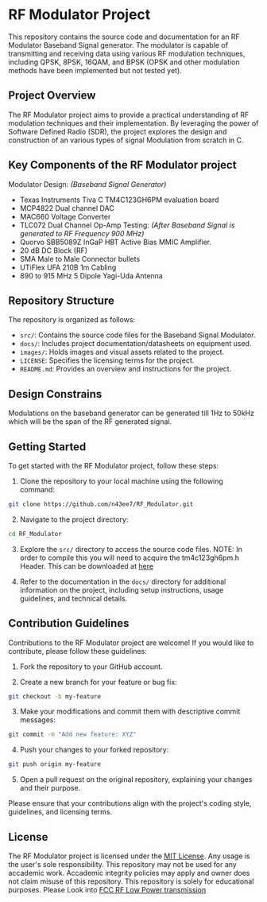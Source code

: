 # RF Modulator Project

This repository contains the source code and documentation for an RF Modulator Baseband Signal generator. The modulator is capable of transmitting and receiving data using various RF modulation techniques, including QPSK, 8PSK, 16QAM, and BPSK (OPSK and other modulation methods have been implemented but not tested yet).

## Project Overview

The RF Modulator project aims to provide a practical understanding of RF modulation techniques and their implementation. By leveraging the power of Software Defined Radio (SDR), the project explores the design and construction of an various types of signal Modulation from scratch in C.

## Key Components of the RF Modulator project
Modulator Design: _(Baseband Signal Generator)_
- Texas Instruments Tiva C TM4C123GH6PM evaluation board
- MCP4822 Dual channel DAC
- MAC660 Voltage Converter
- TLC072 Dual Channel Op-Amp
Testing: _(After Baseband Signal is generated to RF Frequency 900 MHz)_
- Quorvo SBB5089Z InGaP HBT Active Bias MMIC Amplifier.
- 20 dB DC Block (RF) 
- SMA Male to Male Connector bullets
- UTiFlex UFA 210B 1m Cabling
- 890 to 915 MHz 5 Dipole Yagi-Uda Antenna

## Repository Structure
The repository is organized as follows:

- `src/`: Contains the source code files for the Baseband Signal Modulator.
- `docs/`: Includes project documentation/datasheets on equipment used.
- `images/`: Holds images and visual assets related to the project.
- `LICENSE`: Specifies the licensing terms for the project.
- `README.md`: Provides an overview and instructions for the project.

## Design Constrains
Modulations on the baseband generator can be generated till 1Hz to 50kHz which will be the span of the RF generated signal.  
## Getting Started

To get started with the RF Modulator project, follow these steps:

1. Clone the repository to your local machine using the following command:

```bash
git clone https://github.com/n43ee7/RF_Modulator.git
```

2. Navigate to the project directory:

```bash
cd RF_Modulator
```

3. Explore the `src/` directory to access the source code files. NOTE: In order to compile this you will need to acquire the tm4c123gh6pm.h Header. This can be downloaded at [here](https://github.com/yuvadm/tiva-c/blob/master/inc/tm4c123gh6pm.h)

4. Refer to the documentation in the `docs/` directory for additional information on the project, including setup instructions, usage guidelines, and technical details.

## Contribution Guidelines

Contributions to the RF Modulator project are welcome! If you would like to contribute, please follow these guidelines:

1. Fork the repository to your GitHub account.

2. Create a new branch for your feature or bug fix:

```bash
git checkout -b my-feature
```

3. Make your modifications and commit them with descriptive commit messages:

```bash
git commit -m "Add new feature: XYZ"
```

4. Push your changes to your forked repository:

```bash
git push origin my-feature
```

5. Open a pull request on the original repository, explaining your changes and their purpose.

Please ensure that your contributions align with the project's coding style, guidelines, and licensing terms.

## License

The RF Modulator project is licensed under the [MIT License](LICENSE). Any usage is the user's sole responsibility. This repository may not be used for any accademic work. Accademic integrity policies may apply and owner does not claim misuse of this repository. This repository is solely for educational purposes. Please Look into [FCC RF Low Power transmission]()
